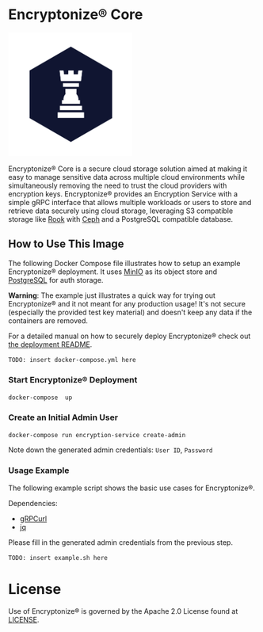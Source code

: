 # Encryptonize® Core

<img alt="Encryptonize" src="https://raw.githubusercontent.com/cyber-crypt-com/encryptonize-core/master/documentation/imgs/rook-hex.png" width="250">

Encryptonize® Core is a secure cloud storage solution aimed at making it easy to manage sensitive
data across multiple cloud environments while simultaneously removing the need to trust the cloud
providers with encryption keys. Encryptonize® provides an Encryption Service with a simple gRPC
interface that allows multiple workloads or users to store and retrieve data securely using cloud storage,
leveraging S3 compatible storage like [Rook](https://rook.io/) with [Ceph](https://ceph.io/) and
a PostgreSQL compatible database.

## How to Use This Image
The following Docker Compose file illustrates how to setup an example Encryptonize® deployment.
It uses [MinIO](https://min.io/) as its object store and [PostgreSQL](https://www.postgresql.org/) for auth storage.

**Warning**: The example just illustrates a quick way for trying out Encryptonize® and it not meant for any production usage!
It's not secure (especially the provided test key material) and doesn't keep any data if the containers are removed.

For a detailed manual on how to securely deploy Encryptonize® check out [the deployment README](https://github.com/cyber-crypt-com/encryptonize-core/blob/master/kubernetes/README.md).

```
TODO: insert docker-compose.yml here
```

### Start Encryptonize® Deployment 

`docker-compose  up`

### Create an Initial Admin User

`docker-compose run encryption-service create-admin`

Note down the generated admin credentials: `User ID`, `Password`


### Usage Example
The following example script shows the basic use cases for Encryptonize®.

Dependencies:
 - [gRPCurl](https://github.com/fullstorydev/grpcurl)
 - [jq](https://stedolan.github.io/jq/)

Please fill in the generated admin credentials from the previous step.

```
TODO: insert example.sh here
```

# License

Use of Encryptonize®  is governed by the Apache 2.0 License found at [LICENSE](https://github.com/cyber-crypt-com/encryptonize-core/blob/master/LICENSE).
